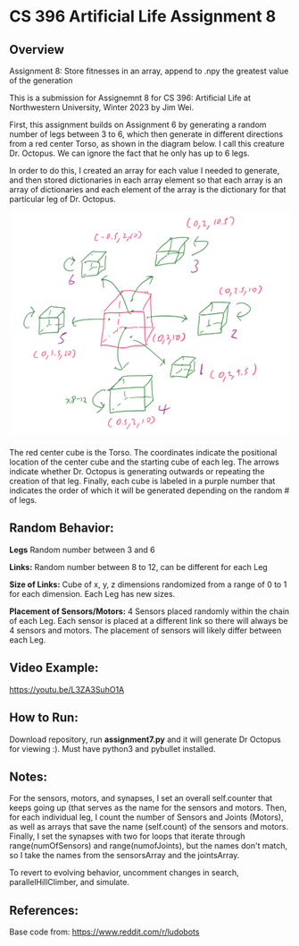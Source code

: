 # CS 396 Artificial Life Assignment 8

## Overview

Assignment 8:
Store fitnesses in an array, append to .npy the greatest value of the generation





This is a submission for Assignemnt 8 for CS 396: Artificial Life at Northwestern University, Winter 2023 by Jim Wei.

First, this assignment builds on Assignment 6 by generating a random number of legs between 3 to 6, which then generate in different directions from a red center Torso, as shown in the diagram below. I call this creature Dr. Octopus. We can ignore the fact that he only has up to 6 legs.

In order to do this, I created an array for each value I needed to generate, and then stored dictionaries in each array element so that each array is an array of dictionaries and each element of the array is the dictionary for that particular leg of Dr. Octopus.

![Assignment7](Assignment7.png)

The red center cube is the Torso. The coordinates indicate the positional location of the center cube and the starting cube of each leg. The arrows indicate whether Dr. Octopus is generating outwards or repeating the creation of that leg. Finally, each cube is labeled in a purple number that indicates the order of which it will be generated depending on the random # of legs.


## Random Behavior:

**Legs** Random number between 3 and 6

**Links:** Random number between 8 to 12, can be different for each Leg

**Size of Links:** Cube of x, y, z dimensions randomized from a range of 0 to 1 for each dimension. Each Leg has new sizes.

**Placement of Sensors/Motors:** 4 Sensors placed randomly within the chain of each Leg. Each sensor is placed at a different link so there will always be 4 sensors and motors. The placement of sensors will likely differ between each Leg.


## Video Example:
https://youtu.be/L3ZA3SuhO1A

## How to Run:

Download repository, run **assignment7.py** and it will generate Dr Octopus for viewing :). Must have python3 and pybullet installed.

## Notes:

For the sensors, motors, and synapses, I set an overall self.counter that keeps going up (that serves as the name for the sensors and motors. Then, for each individual leg, I count the number of Sensors and Joints (Motors), as well as arrays that save the name (self.count) of the sensors and motors. Finally, I set the synapses with two for loops that iterate through range(numOfSensors) and range(numofJoints), but the names don't match, so I take the names from the sensorsArray and the jointsArray.


To revert to evolving behavior, uncomment changes in search, parallelHillClimber, and simulate.



## References:
Base code from: https://www.reddit.com/r/ludobots




